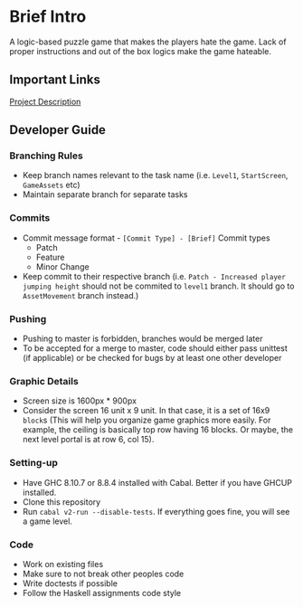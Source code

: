 # Brief Intro

A logic-based puzzle game that makes the players hate the game. Lack of proper instructions and out of the box logics make the game hateable.

## Important Links
[Project Description](https://docs.google.com/document/d/1wsvezhbjeXZ0c99UihmvqSuooGYO6Wm_a1-OGeNVvOY/edit?usp=sharing)


## Developer Guide

### Branching Rules
- Keep branch names relevant to the task name (i.e. `Level1`, `StartScreen`, `GameAssets` etc)
- Maintain separate branch for separate tasks

### Commits
- Commit message format - `[Commit Type] - [Brief]`
    Commit types
    - Patch
    - Feature
    - Minor Change
- Keep commit to their respective branch (i.e. `Patch - Increased player jumping height` should not be commited to `level1` branch. It should go to `AssetMovement` branch instead.)

### Pushing
- Pushing to master is forbidden, branches would be merged later
- To be accepted for a merge to master, code should either pass unittest (if applicable) or be checked for bugs by at least one other developer

### Graphic Details
- Screen size is 1600px * 900px
- Consider the screen 16 unit x 9 unit. In that case, it is a set of 16x9 `block`s (This will help you organize game graphics more easily. For example, the ceiling is basically top row having 16 blocks. Or maybe, the next level portal is at row 6, col 15).

### Setting-up
- Have GHC 8.10.7 or 8.8.4 installed with Cabal. Better if you have GHCUP installed.
- Clone this repository
- Run `cabal v2-run --disable-tests`. If everything goes fine, you will see a game level.

### Code
- Work on existing files
- Make sure to not break other peoples code
- Write doctests if possible
- Follow the Haskell assignments code style